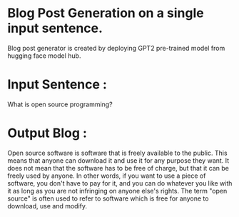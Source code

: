 # Blog Post Generation on a single input sentence.

Blog post generator is created by deploying GPT2 pre-trained model from hugging face model hub.

# Input Sentence :
What is open source programming?

# Output Blog :

Open source software is software that is freely available to the public. This means that anyone can download it and use it for any purpose they want. It does not mean that the software has to be free of charge, but that it can be freely used by anyone. In other words, if you want to use a piece of software, you don't have to pay for it, and you can do whatever you like with it as long as you are not infringing on anyone else's rights. The term "open source" is often used to refer to software which is free for anyone to download, use and modify.